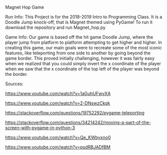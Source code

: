 Magnet Hop Game

Run Info:
This Project is for the 2018-2019 Intro to Programming Class.
It is a Doodle Jump knock-off, that is Magnet themed using PyGame!
To run it download the repository and run Magnet_hop.py 

Game Info:
  Our game is based off the hit game Doodle Jump, where the player jump from platform to platform attempting to get higher and higher.
In creating this game, our main goals were to recreate some of the most iconic features, like teleporting from one side to another by
going beyond the game border. This proved initially challenging, however it was fairly easy when we realized that you could simply invert
the x coordinate of the player when we saw that the x coordinate of the top left of the player was beyond the border. 

Sources:

https://www.youtube.com/watch?v=1aGuhUFwvXA

https://www.youtube.com/watch?v=2-DNswzCkqk

https://stackoverflow.com/questions/19752292/pygame-teleporting

https://stackoverflow.com/questions/34214242/moving-a-part-of-the-screen-with-pygame-in-python-3

https://www.youtube.com/watch?v=Qe_KWbyxno0

https://www.youtube.com/watch?v=psdRBJADfBM
